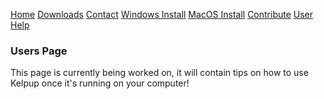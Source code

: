 <a href="../Home/index.html" class="btn">Home</a> <a href="../Instructions/Releases.html" class="btn">Downloads</a> <a href="../Contact/contact.html" class="btn">Contact</a> <a href="../Instructions/WindowsDownload.html" class="btn">Windows Install</a> <a href="../Instructions/MacDownload.html" class="btn">MacOS Install</a> <a href="https://github.com/kelpup/woof-CE" class="btn">Contribute</a> <a href="." class="btn">User Help</a>

### Users Page
This page is currently being worked on, it will contain tips on how to use Kelpup once it's running on your computer!
